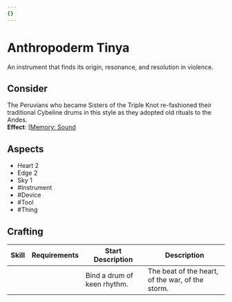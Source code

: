 ```yaml
---
{}
---
```

# Anthropoderm Tinya
An instrument that finds its origin, resonance, and resolution in violence.
## Consider
The Peruvians who became Sisters of the Triple Knot re-fashioned their traditional Cybeline drums in this style as they adopted old rituals to the Andes.<br>
**Effect**: [[Memory: Sound](https://uadaf.theevilroot.xyz/rowenarium/element/mem.sound)
## Aspects
- Heart 2
- Edge 2
- Sky 1
- #Instrument
- #Device
- #Tool
- #Thing
## Crafting
| Skill | Requirements | Start Description           | Description                                      |
| ----- | ------------ | --------------------------- | ------------------------------------------------ |
|       |              | Bind a drum of keen rhythm. | The beat of the heart, of the war, of the storm. |
